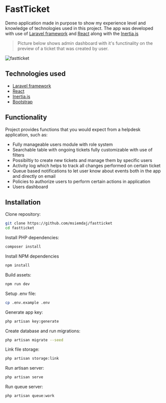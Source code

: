 # FastTicket

Demo application made in purpose to show my experience level and knowledge of technologies used in this project. The app was developed with use of [Laravel framework](https://laravel.com/) and [React](https://reactjs.org/) along with the [Inertia.js](https://inertiajs.com/)

> Picture below shows admin dashboard with it's functinality on the preview of a ticket that was created by user.

![fastticket](https://user-images.githubusercontent.com/52047912/156773205-1b97f644-dfc5-4681-a047-014fe7c50bbb.png)


## Technologies used

- [Laravel framework](https://laravel.com/)
- [React](https://reactjs.org/)
- [Inertia.js](https://inertiajs.com/)
- [Bootstrap](https://getbootstrap.com/)


## Functionality

Project provides functions that you would expect from a helpdesk application, such as:
- Fully manageable users module with role system
- Searchable table with ongoing tickets fully customizable with use of filters
- Possibiltiy to create new tickets and manage them by specific users
- Activity log which helps to track all changes performed on certain ticket
- Queue based notifications to let user know about events both in the app and directly on email
- Policies to authorize users to perform certain actions in application
- Users dashboard


## Installation

Clone repository:

```sh
git clone https://github.com/msiemdaj/fastticket
cd fastticket
```


Install PHP dependencies:

```sh
composer install
```


Install NPM dependencies

```sh
npm install
```

Build assets:

```sh
npm run dev
```


Setup .env file:

```sh
cp .env.example .env
```


Generate app key:

```sh
php artisan key:generate
```

Create database and run migrations:

```sh
php artisan migrate --seed
```


Link file storage:

```sh
php artisan storage:link
```


Run artisan server:

```sh
php artisan serve
```


Run queue server:

```sh
php artisan queue:work
```